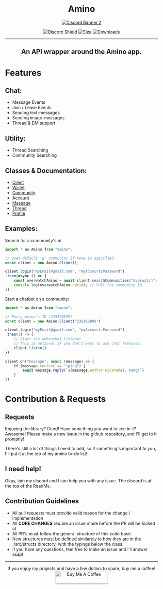 <div style="text-align: center">
    <h1>
        Amino
    </h1>


<a href="https://discord.gg/S8sw2ud">
    <img src="https://discordapp.com/api/guilds/769020183540400128/widget.png?style=banner2" alt="Discord Banner 2"/>
</a>

![Discord Shield](https://img.shields.io/github/commit-activity/m/furry/amino)
![Size](https://img.shields.io/bundlephobia/min/amino)
![Downloads](https://img.shields.io/npm/dw/amino)

</div>

<hr>

<div style="text-align: center">
    <h2>An API wrapper around the Amino app.</h2>
</div>

<h1>Features</h1>

<h2>Chat:</h2>
<ul>
    <li>Message Events</li>
    <li>Join / Leave Events</li>
    <li>Sending text-messages</li>
    <li>Sending image-messages</li>
    <li>Thread & DM support</li>
</ul>

<h2>Utility:</h2>
<ul>
    <li>Thread Searching</li>
    <li>Community Searching</li>
</ul>

<h2>Classes & Documentation:</h2>
<ul>
    <li>
        <a href="https://github.com/Furry/amino/docs/client.md">Client</a>
    </li>
    <li>
        <a href="https://github.com/Furry/amino/docs/wallet.md">Wallet</a>
    </li>
    <li>
        <a href="https://github.com/Furry/amino/docs/community.md">Community</a>
    </li>
    <li>
        <a href="https://github.com/Furry/amino/docs/account.md">Account</a>
    </li>
    <li>
        <a href="https://github.com/Furry/amino/docs/message.md">Message</a>
    </li>
    <li>
        <a href="https://github.com/Furry/amino/docs/thread.md">Thread</a>
    </li>
    <li>
        <a href="https://github.com/Furry/amino/docs/profile.md">Profile</a>
    </li>
</ul>

## Examples:

Search for a community's id
```ts
import * as Amino from "amino";

// Uses default 'g' community if none is specified
const client = new Amino.Client();

client.login("myEmail@gmail.com", "myAccountsPassword")
.then(async () => {
    const overwatchAmino = await client.searchCommunities("overwatch")[0]
    console.log(overwatchAmino.ndcId); // Pull the community ID
})
```

Start a chatbot on a community:
```ts
import * as Amino from "amino";

// Furry Amino's ID (235196899)
const client = new Amino.Client("235196899")

client.login("myEmail@gmail.com", "myAccountsPassword")
.then(() => {
    // Start the websocket listener
    // This is optional if you don't want to use chat features.
    client.listen()
})

client.on("message", async (message) => {
    if (message.content == "!ping") {
        await message.reply(`${message.author.nickname}, Pong!`)
    }
})
```

# Contribution & Requests

## Requests
Enjoying the library? Good! Have something you want to see in it? Awesome! Please make a new issue in the github repository, and I'll get to it promptly!

There's still a lot of things I need to add, so if something's important to you, I'll put it at the top of my amino to-do list!

## I need help!
Okay, join my discord and I can help you with any issue. The discord is at the top of the ReadMe.

## Contribution Guidelines
- All pull requests must provide valid reason for the change / implementation
- All **CORE CHANGES** require an issue made before the PR will be looked at
- All PR's must follow the general structure of this code base.
- New structures must be defined similarely to how they are in the ./src/structs directory, with the typings below the class.
- If you have any questions, feel free to make an issue and i'll answer asap!


<hr>
<div style="text-align: center"> If you enjoy my projects and have a few dollars to spare, buy me a coffee!</div>
<div style="text-align: center">
<a href="https://www.buymeacoffee.com/ether" target="_blank"><img src="https://www.buymeacoffee.com/assets/img/custom_images/orange_img.png" alt="Buy Me A Coffee" style="height: 41px !important;width: 174px !important;box-shadow: 0px 3px 2px 0px rgba(190, 190, 190, 0.5) !important;-webkit-box-shadow: 0px 3px 2px 0px rgba(190, 190, 190, 0.5) !important;" ></a>
</div>